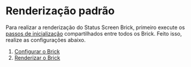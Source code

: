 # Renderização padrão

Para realizar a renderização do Status Screen Brick, primeiro execute os [passos de inicialização](/developers/pt/docs/checkout-bricks/common-initialization) compartilhados entre todos os Brick. Feito isso, realize as configurações abaixo.

1. [Configurar o Brick](/developers/pt/docs/checkout-bricks/status-screen-brick/default-rendering/configure-the-brick)
2. [Renderizar o Brick](/developers/pt/docs/checkout-bricks/status-screen-brick/default-rendering/render-the-brick)